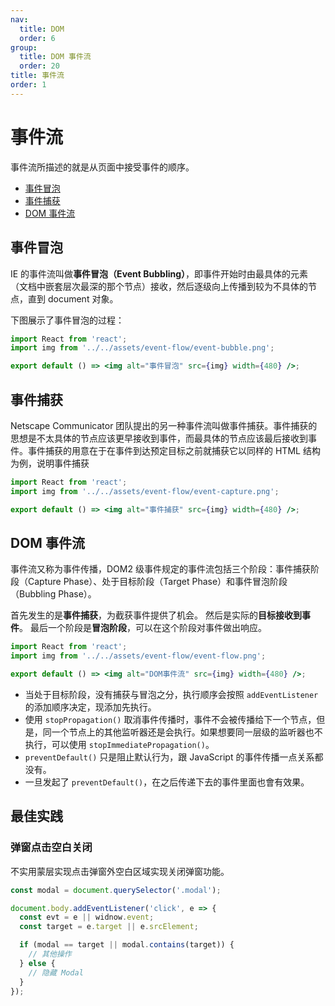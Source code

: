 ```yaml
---
nav:
  title: DOM
  order: 6
group:
  title: DOM 事件流
  order: 20
title: 事件流
order: 1
---
```


# 事件流

事件流所描述的就是从页面中接受事件的顺序。

- [事件冒泡](#事件冒泡)
- [事件捕获](#事件捕获)
- [DOM 事件流](#DOM事件流)

## 事件冒泡

IE 的事件流叫做**事件冒泡（Event Bubbling）**，即事件开始时由最具体的元素（文档中嵌套层次最深的那个节点）接收，然后逐级向上传播到较为不具体的节点，直到 document 对象。

下图展示了事件冒泡的过程：

```jsx | inline
import React from 'react';
import img from '../../assets/event-flow/event-bubble.png';

export default () => <img alt="事件冒泡" src={img} width={480} />;
```

## 事件捕获

Netscape Communicator 团队提出的另一种事件流叫做事件捕获。事件捕获的思想是不太具体的节点应该更早接收到事件，而最具体的节点应该最后接收到事件。事件捕获的用意在于在事件到达预定目标之前就捕获它以同样的 HTML 结构为例，说明事件捕获

```jsx | inline
import React from 'react';
import img from '../../assets/event-flow/event-capture.png';

export default () => <img alt="事件捕获" src={img} width={480} />;
```

## DOM 事件流

事件流又称为事件传播，DOM2 级事件规定的事件流包括三个阶段：事件捕获阶段（Capture Phase）、处于目标阶段（Target Phase）和事件冒泡阶段（Bubbling Phase）。

首先发生的是**事件捕获**，为截获事件提供了机会。 然后是实际的**目标接收到事件**。 最后一个阶段是**冒泡阶段**，可以在这个阶段对事件做出响应。

```jsx | inline
import React from 'react';
import img from '../../assets/event-flow/event-flow.png';

export default () => <img alt="DOM事件流" src={img} width={480} />;
```

- 当处于目标阶段，没有捕获与冒泡之分，执行顺序会按照 `addEventListener` 的添加顺序决定，现添加先执行。
- 使用 `stopPropagation()` 取消事件传播时，事件不会被传播给下一个节点，但是，同一个节点上的其他监听器还是会执行。如果想要同一层级的监听器也不执行，可以使用 `stopImmediatePropagation()`。
- `preventDefault()` 只是阻止默认行为，跟 JavaScript 的事件传播一点关系都没有。
- 一旦发起了 `preventDefault()`，在之后传递下去的事件里面也會有效果。

## 最佳实践

### 弹窗点击空白关闭

不实用蒙层实现点击弹窗外空白区域实现关闭弹窗功能。

```js
const modal = document.querySelector('.modal');

document.body.addEventListener('click', e => {
  const evt = e || widnow.event;
  const target = e.target || e.srcElement;

  if (modal == target || modal.contains(target)) {
    // 其他操作
  } else {
    // 隐藏 Modal
  }
});
```
